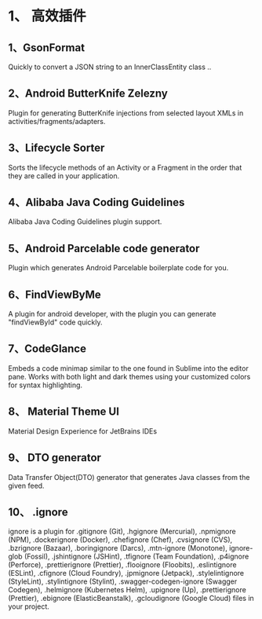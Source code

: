# 1、 高效插件
## 1、GsonFormat
  Quickly to convert a JSON string to an InnerClassEntity class ..
## 2、Android ButterKnife Zelezny
  Plugin for generating ButterKnife injections from selected layout XMLs in activities/fragments/adapters.
## 3、Lifecycle Sorter
  Sorts the lifecycle methods of an Activity or a Fragment in the order that they are called in your application.

## 4、Alibaba Java Coding Guidelines
  Alibaba Java Coding Guidelines plugin support.

## 5、Android Parcelable code generator
  Plugin which generates Android Parcelable boilerplate code for you.

## 6、FindViewByMe
  A plugin for android developer, with the plugin you can generate "findViewById" code quickly.

## 7、CodeGlance
  Embeds a code minimap similar to the one found in Sublime into the editor pane. Works with both light and dark themes using your customized colors for syntax highlighting.

## 8、 Material Theme UI
  Material Design Experience for JetBrains IDEs

## 9、 DTO generator
  Data Transfer Object(DTO) generator that generates Java classes from the given feed.

## 10、 .​ignore
  ignore is a plugin for .gitignore (Git), .hgignore (Mercurial), .npmignore (NPM), .dockerignore (Docker), .chefignore (Chef), .cvsignore (CVS), .bzrignore (Bazaar), .boringignore (Darcs), .mtn-ignore (Monotone), ignore-glob (Fossil), .jshintignore (JSHint), .tfignore (Team Foundation), .p4ignore (Perforce), .prettierignore (Prettier), .flooignore (Floobits), .eslintignore (ESLint), .cfignore (Cloud Foundry), .jpmignore (Jetpack), .stylelintignore (StyleLint), .stylintignore (Stylint), .swagger-codegen-ignore (Swagger Codegen), .helmignore (Kubernetes Helm), .upignore (Up), .prettierignore (Prettier), .ebignore (ElasticBeanstalk), .gcloudignore (Google Cloud) files in your project.
